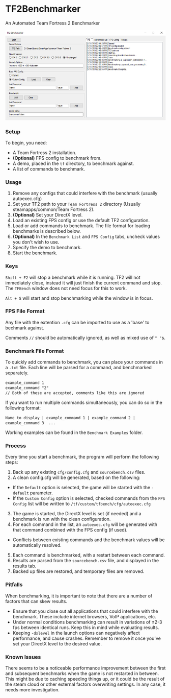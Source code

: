 # TF2Benchmarker
An Automated Team Fortress 2 Benchmarker

![Main View](Screenshots/Main.png "")

### Setup

To begin, you need:
- A Team Fortress 2 installation.
- **(Optional)** FPS config to benchmark from.
- A demo, placed in the `tf` directory, to benchmark against.
- A list of commands to benchmark.

### Usage

1. Remove any configs that could interfere with the benchmark (usually autoexec.cfg)
2. Set your TF2 path to your `Team Fortress 2` directory (Usually steamapps/common/Team Fortress 2).
3. **(Optional)** Set your DirectX level.
4. Load an existing FPS config or use the default TF2 configuration.
5. Load or add commands to benchmark. The file format for loading benchmarks is described below.
6. **(Optional)** In the `Benchmark List` and `FPS Config` tabs, uncheck values you don't wish to use.
7. Specify the demo to benchmark.
8. Start the benchmark.

### Keys

`Shift + F2` will stop a benchmark while it is running. TF2 will not immediately close, instead it will just finish the current command and stop. The `TFBench` window does not need focus for this to work.

`Alt + S` will start and stop benchmarking while the window is in focus.

### FPS File Format

Any file with the extention `.cfg` can be imported to use as a 'base' to bechmark against.

Comments `//` should be automatically ignored, as well as mixed use of `" "`s.

### Benchmark File Format

To quickly add commands to benchmark, you can place your commands in a `.txt` file.
Each line will be parsed for a command, and benchmarked separately.
```
example_command 1
example_command "2"
// Both of these are accepted, comments like this are ignored
```

If you want to run multiple commands simultaneously, you can do so in the following format:
```
Name to display | example_command 1 | example_command 2 | example_command 3  ...
```

Working examples can be found in the `Benchmark Examples` folder.

### Process

Every time you start a benchmark, the program will perform the following steps:

1. Back up any existing `cfg/config.cfg` and `sourcebench.csv` files.
2. A clean config.cfg will be generated, based on the following:
  * If the `Default` option is selected, the game will be started with the `-default` parameter.
  * If the `Custom Config` option is selected, checked commands from the `FPS Config` list will be written to `/tf/custom/tfbench/cfg/autoexec.cfg`
3. The game is started, the DirectX level is set (if needed) and a benchmark is run with the clean configuration.
4. For each command in the list, an `autoexec.cfg` will be generated with that command combined with the FPS config (if used).
  * Conflicts between existing commands and the benchmark values will be automatically resolved.
5. Each command is benchmarked, with a restart between each command.
6. Results are parsed from the `sourcebench.csv` file, and displayed in the results tab.
7. Backed up files are restored, and temporary files are removed.

### Pitfalls

When benchmarking, it is important to note that there are a number of factors that can skew results.

* Ensure that you close out all applications that could interfere with the benchmark. These include internet browsers, VoIP applications, etc.
* Under normal conditions benchmarking can result in variations of ±2-3 fps between identical runs. Keep this in mind while evaluating results.
* Keeping `-dxlevel` in the launch options can negatively affect performance, and cause crashes. Remember to remove it once you've set your DirectX level to the desired value.

### Known Issues

There seems to be a noticeable performance improvement between the first and subsequent benchmarks when the game is not restarted in between. This might be due to caching speeding things up, or it could be the result of the steam cloud or other external factors overwriting settings. In any case, it needs more investigation.
